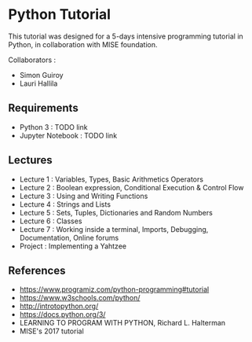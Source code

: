 # Python Tutorial

This tutorial was designed for a 5-days intensive programming tutorial in Python, in collaboration with MISE foundation.

Collaborators :
- Simon Guiroy
- Lauri Hallila

## Requirements

- Python 3 : TODO link
- Jupyter Notebook : TODO link

## Lectures

- Lecture 1 : Variables, Types, Basic Arithmetics Operators
- Lecture 2 : Boolean expression, Conditional Execution & Control Flow
- Lecture 3 : Using and Writing Functions
- Lecture 4 : Strings and Lists
- Lecture 5 : Sets, Tuples, Dictionaries and Random Numbers
- Lecture 6 : Classes
- Lecture 7 : Working inside a terminal, Imports, Debugging, Documentation, Online forums
- Project : Implementing a Yahtzee

## References

- https://www.programiz.com/python-programming#tutorial
- https://www.w3schools.com/python/
- http://introtopython.org/
- https://docs.python.org/3/
- LEARNING TO PROGRAM WITH PYTHON, Richard L. Halterman
- MISE's 2017 tutorial


